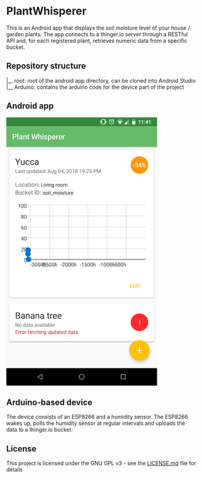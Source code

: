 # PlantWhisperer

This is an Android app that displays the soil moisture level of your house / garden plants.
The app connects to a thinger.io server through a RESTful API and, for each registered plant, retrieves numeric data from a specific bucket.

## Repository structure

|__ root: root of the android app directory, can be cloned into Android Studio
  |__ Arduino: contains the arduino code for the device part of the project
  
## Android app

![Screenshot](docs/Screenshot_MainActivity.png)

## Arduino-based device

The device consists of an ESP8266 and a humidity sensor. The ESP8266 wakes up, polls the humidity sensor at regular intervals and uploads the data to a thinger.io bucket.


## License

This project is licensed under the GNU GPL v3 - see the [LICENSE.md](LICENSE.md) file for details

